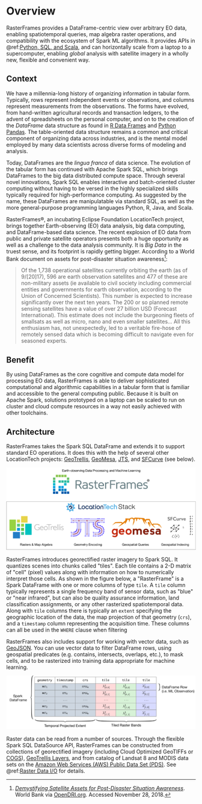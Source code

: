 # Overview

RasterFrames provides a DataFrame-centric view over arbitrary EO data, enabling spatiotemporal queries, map algebra raster operations, and compatibility with the ecosystem of Spark ML algorithms. It provides APIs in @ref:[Python, SQL, and Scala](languages.md), and can horizontally scale from a laptop to a supercomputer, enabling _global_ analysis with satellite imagery in a wholly new, flexible and convenient way.

## Context

We have a millennia-long history of organizing information in tabular form. Typically, rows represent independent events or observations, and columns represent measurements from the observations. The forms have evolved, from hand-written agricultural records and transaction ledgers, to the advent of spreadsheets on the personal computer, and on to the creation of the _DataFrame_ data structure as found in [R Data Frames][R] and [Python Pandas][Pandas]. The table-oriented data structure remains a common and critical component of organizing data across industries, and is the mental model employed by many data scientists across diverse forms of modeling and analysis.

Today, DataFrames are the _lingua franca_ of data science. The evolution of the tabular form has continued with Apache Spark SQL, which brings DataFrames to the big data distributed compute space. Through several novel innovations, Spark SQL enables interactive and batch-oriented cluster computing without having to be versed in the highly specialized skills typically required for high-performance computing. As suggested by the name, these DataFrames are manipulatable via standard SQL, as well as the more general-purpose programming languages Python, R, Java, and Scala.

RasterFrames®, an incubating Eclipse Foundation LocationTech project, brings together Earth-observing (EO) data analysis, big data computing, and DataFrame-based data science. The recent explosion of EO data from public and private satellite operators presents both a huge opportunity as well as a challenge to the data analysis community. It is _Big Data_ in the truest sense, and its footprint is rapidly getting bigger. According to a World Bank document on assets for post-disaster situation awareness[^1]:

> Of the 1,738 operational satellites currently orbiting the earth (as of 9/[20]17), 596 are earth observation satellites and 477 of these are non-military assets (ie available to civil society including commercial entities and governments for earth observation, according to the Union of Concerned Scientists). This number is expected to increase significantly over the next ten years. The 200 or so planned remote sensing satellites have a value of over 27 billion USD (Forecast International). This estimate does not include the burgeoning fleets of smallsats as well as micro, nano and even smaller satellites... All this enthusiasm has, not unexpectedly, led to a veritable fire-hose of remotely sensed data which is becoming difficult to navigate even for seasoned experts.

## Benefit

By using DataFrames as the core cognitive and compute data model for processing EO data, RasterFrames is able to deliver sophisticated computational and algorithmic capabilities in a tabular form that is familiar and accessible to the general computing public. Because it is built on Apache Spark, solutions prototyped on a laptop can be scaled to run on cluster and cloud compute resources in a way not easily achieved with other toolchains.

## Architecture

RasterFrames takes the Spark SQL DataFrame and extends it to support standard EO operations. It does this with the help of several other LocationTech projects:
[GeoTrellis](https://geotrellis.io/), [GeoMesa](https://www.geomesa.org/),
[JTS](https://github.com/locationtech/jts), and
[SFCurve](https://github.com/locationtech/sfcurve) (see below).

![LocationTech Stack](static/rasterframes-locationtech-stack.png)

RasterFrames introduces georectified raster imagery to Spark SQL. It quantizes scenes into chunks called "tiles". Each tile contains a 2-D matrix of "cell" (pixel) values along with information on how to numerically interpret those cells. As shown in the figure below, a "RasterFrame" is a Spark DataFrame with one or more columns of type `tile`. A `tile` column typically represents a single frequency band of sensor data, such as "blue" or "near infrared", but can also be quality assurance information, land classification assignments, or any other rasterized spatiotemporal data. Along with `tile` columns there is typically an `extent` specifying the geographic location of the data, the map projection of that geometry (`crs`), and a `timestamp` column representing the acquisition time. These columns can all be used in the `WHERE` clause when filtering 

RasterFrames also includes support for working with vector data, such as [GeoJSON][GeoJSON]. You can use vector data to filter DataFrame rows, using geospatial predicates (e.g. contains, intersects, overlaps, etc.), to mask cells, and to be rasterized into training data appropriate for machine learning.


![RasterFrame Anatomy](static/rasterframe-anatomy.png)

Raster data can be read from a number of sources. Through the flexible Spark SQL DataSource API, RasterFrames can be constructed from collections of georectified imagery (including Cloud Optimized GeoTIFFs or [COGS][COGS]), [GeoTrellis Layers][GTLayer], and from catalog of Landsat 8 and MODIS data sets on the [Amazon Web Services (AWS) Public Data Set (PDS)][PDS]. See @ref:[Raster Data I/O](raster-io.md) for details.

[R]:https://www.rdocumentation.org/packages/base/versions/3.5.1/topics/data.frame
[Pandas]:https://pandas.pydata.org/
[GeoJSON]:https://en.wikipedia.org/wiki/GeoJSON
[GTLayer]:https://geotrellis.readthedocs.io/en/latest/guide/core-concepts.html#layouts-and-tile-layers
[PDS]:https://registry.opendata.aws/modis/
[COGS]:https://www.cogeo.org/

[^1]: [_Demystifying Satellite Assets for Post-Disaster Situation Awareness_](https://docs.google.com/document/d/11bIw5HcEiZy8SKli6ZFQC2chVEiiIJ-f0o6btA4LU48).
World Bank via [OpenDRI.org](https://opendri.org/resource/demystifying-satellite-assets-for-post-disaster-situation-awareness/). Accessed November 28, 2018.
